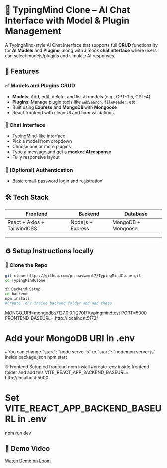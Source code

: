 # 🧠 TypingMind Clone – AI Chat Interface with Model & Plugin Management

A TypingMind-style AI Chat Interface that supports full **CRUD** functionality for **AI Models** and **Plugins**, along with a mock **chat interface** where users can select models/plugins and simulate AI responses.

## 🚀 Features

### ✅ Models and Plugins CRUD
- **Models**: Add, edit, delete, and list AI models (e.g., GPT-3.5, GPT-4)
- **Plugins**: Manage plugin tools like `webSearch`, `fileReader`, etc.
- Built using **Express** and **MongoDB** with **Mongoose**
- React frontend with clean UI and form validations

### 💬 Chat Interface
- TypingMind-like interface
- Pick a model from dropdown
- Choose one or more plugins
- Type a message and get a **mocked AI response**
- Fully responsive layout

### 🔐 (Optional) Authentication
- Basic email-password login and registration


## 🛠️ Tech Stack

| Frontend   | Backend       | Database |
|------------|---------------|----------|
| React + Axios + TailwindCSS | Node.js + Express | MongoDB + Mongoose |

---

## ⚙️ Setup Instructions locally

### 📁 Clone the Repo

```bash
git clone https://github.com/pranavkamat7/TypingMindClone.git
cd TypingMindClone

📦 Backend Setup
cd backend
npm install
#create .env inside backend folder and add these
```
MONGO_URI=mongodb://127.0.0.1:27017/typingmindtest
PORT=5000
FRONTEND_BASEURL= http://localhost:5173/

# Add your MongoDB URI in .env
#You can change "start": "node server.js" to "start": "nodemon server.js" inside package.json
npm start

🌐 Frontend Setup
cd frontend
npm install
#create .env inside frontend folder and add this
VITE_REACT_APP_BACKEND_BASEURL= http://localhost:5000

# Set VITE_REACT_APP_BACKEND_BASEURL in .env
npm run dev

## 🎥 Demo Video

[Watch Demo on Loom]( https://www.loom.com/share/894da0a21c384302b07fca80d81419f9?sid=5b86f576-85f6-420b-a992-f933dcad554a )


